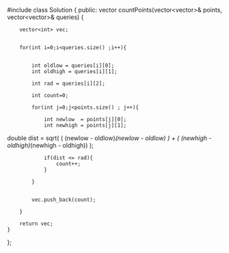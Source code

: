 #include<cmath>
class Solution {
public:
    vector<int> countPoints(vector<vector<int>>& points, vector<vector<int>>& queries) {
        
        vector<int> vec;
      
        
        for(int i=0;i<queries.size() ;i++){
            
            
            int oldlow = queries[i][0];
            int oldhigh = queries[i][1];
            
            int rad = queries[i][2];
            
            int count=0;
            
            for(int j=0;j<points.size() ; j++){
                
                int newlow  = points[j][0];
                int newhigh = points[j][1];
                
                
  double dist = sqrt( ( (newlow - oldlow)*(newlow - oldlow) )   +  ( (newhigh - oldhigh)*(newhigh - oldhigh)) );
                
                if(dist <= rad){
                    count++;
                }
                
            }
            
            
            vec.push_back(count);
            
        }
        
        return vec;
    }
};